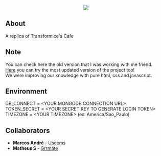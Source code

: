 <p align="center">
  <img src="https://i.imgur.com/IOidD6w.png">
</p>

## About
A replica of Transformice's Cafe

## Note
You can check here the old version that I was working with me friend.\
[Here](https://cafe-web.herokuapp.com) you can try the most updated version of the project too!\
We were improving our knowledge with pure html, css and javascript.

## Environment
DB_CONNECT = \<YOUR MONGODB CONNECTION URL>\
TOKEN_SECRET = \<YOUR SECRET KEY TO GENERATE LOGIN TOKEN>\
TIMEZONE = \<YOUR TIMEZONE> (ex: America/Sao_Paulo)

## Collaborators
* **Marcos André** - [Useems](https://github.com/Useems)
* **Matheus S** - [Grrmate](https://github.com/matebeing)


